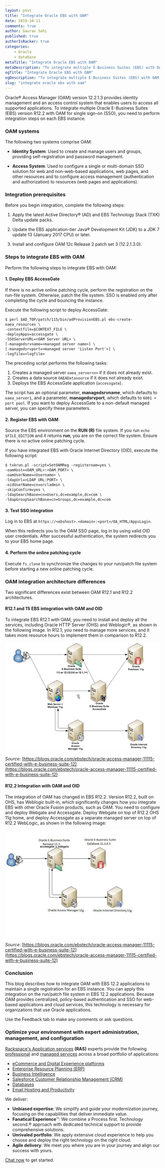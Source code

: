 ```yaml
---
layout: post
title: "Integrate Oracle EBS with OAM"
date: 2019-10-11
comments: true
author: Gaurav Sahi
published: true
authorIsRacker: true
categories:
    - Oracle
    - database
metaTitle: "Integrate Oracle EBS with OAM"
metaDescription: "To integrate multiple E-Business Suites (EBS) with OAM for single sign-on, you need to perform integration steps on each Oracle E-Business Suite instance."
ogTitle: "Integrate Oracle EBS with OAM"
ogDescription: "To integrate multiple E-Business Suites (EBS) with OAM for single sign-on, you need to perform integration steps on each Oracle E-Business Suite instance."
slug: "integrate oracle ebs with oam" 
---
```


Oracle&reg; Access Manager (OAM) version 12.2.1.3 provides identity management and an
access control system that enables users to access all supported applications. To
integrate multiple Oracle E-Business Suites (EBS) version R12.2 with OAM for single
sign-on (SSO), you need to perform integration steps on each EBS instance.

<!--more-->

### OAM systems

The following two systems comprise OAM:

- **Identity System**: Used to create and manage users and groups, providing self-registration and password management.

- **Access System**: Used to configure a single or multi-domain SSO solution for web and
non-web-based applications, web pages, and other resources and to configure access
management (authentication and authorization) to resources (web pages and applications).

### Integration prerequisites

Before you begin integration, complete the following steps:

1. Apply the latest Active Directory&reg; (AD) and EBS Technology Stack (TXK) Delta update packs.

2. Update the EBS application-tier Java&reg; Development Kit (JDK) to a JDK 7 update 13
(January 2017 CPU) or later.

3. Install and configure OAM 12c Release 2 patch set 3 (12.2.1.3.0).

### Steps to integrate EBS with OAM

Perform the following steps to integrate EBS with OAM:

#### 1. Deploy EBS AccessGate

If there is no active online patching cycle, perform the registration on the run-file
system. Otherwise, patch the file system. SSO is enabled only after completing the cycle
and bouncing the instance.

Execute the following script to deploy AccessGate:

    $ perl $AD_TOP/patch/115/bin/adProvisionEBS.pl ebs-create-oaea_resources \
    -contextfile=$CONTEXT_FILE \ 
    -deployApps=accessgate \ 
    -SSOServerURL=<OAM Server URL> \ 
    [-managedsrvname=<managed server name>] \
    [-managedsrvport=<managed server 'Listen Port'>] \
    -logfile=<logfile>

The preceding script performs the following tasks:

1) Creates a managed server `oaea_server<n>` if it does not already exist.
2) Creates a data source `OAEADatasource` if it does not already exist.
3) Deploys the EBS AccessGate application (`accessgate`).

The script has an optional parameter, **managedsrvname**, which defaults to `oaea_server1`,
and a parameter, **managedsrvport**, which defaults to `6801 + port pool`. If you want to
deploy AccessGate to a non-default managed server, you can specify these parameters.

#### 2. Register EBS with OAM

Source the EBS environment on the **RUN (R)** file system. If you run `echo $FILE_EDITION`
and it returns **run**, you are on the correct file system. Ensure there is no active
online patching cycle.

If you have integrated EBS with Oracle Internet Directory (OID), execute the following script:

    $ txkrun.pl -script=SetOAMReg -registeroam=yes \
    -oamHost=<OAM_URL>:<OAM_PORT> \
    -oamUserName=<Username> \
    -ldapUrl=<LDAP URL:PORT> \
    -oidUserName=cn=orcladmin \
    -skipConfirm=yes \
    -ldapSearchBase=cn=Users,dc=example,dc=com \
    -ldapGroupSearchBase=cn=Groups,dc=example,dc=com

#### 3. Test SSO integration

Log in to EBS at `https://<ebshost>.<domain>:<port>/OA_HTML/AppsLogin`.

When this redirects you to the OAM SSO page, log in by using valid OID user credentials.
After successful authentication, the system redirects you to your EBS home page.

#### 4. Perform the online patching cycle

Execute `fs_clone` to synchronize the changes to your run/patch file system before starting
a new online patching cycle.

### OAM integration architecture differences

Two significant differences exist between OAM R12.1 and R12.2 architectures.

#### R12.1 and 11i EBS integration with OAM and OID

To integrate EBS R12.1 with OAM, you need to install and deploy all the services, including
Oracle HTTP Server (OHS) and Weblogic&reg;, as shown in the following image. In R12.1, you need
to manage more services, and it takes more resource hours to implement them in comparison to R12.2.

![](Picture1.png)

*Source*: [https://blogs.oracle.com/ebstech/oracle-access-manager-11115-certified-with-e-business-suite-12](https://blogs.oracle.com/ebstech/oracle-access-manager-11115-certified-with-e-business-suite-12)

#### R12.2 Integration with OAM and OID

The integration of OAM has changed in EBS R12.2. Version R12.2, built on OHS, has Weblogic
built-in, which significantly changes how you integrate EBS with other Oracle Fusion products,
such as OAM. You need to configure and deploy Webgate and Accessgate. Deploy Webgate on
top of R12.2 OHS 11g home, and deploy Accessgate as a separate managed server on top of
R12.2 WebLogic, as shown in the following image:

![](Picture2.png)

*Source*: [https://blogs.oracle.com/ebstech/oracle-access-manager-11115-certified-with-e-business-suite-12](https://blogs.oracle.com/ebstech/oracle-access-manager-11115-certified-with-e-business-suite-12)

### Conclusion

This blog describes how to integrate OAM with EBS 12.2 applications to maintain a single
registration for an EBS instance. You can apply this integration on the run/patch file
system in EBS 12.2 applications. Because OAM provides centralized, policy-based
authentication and SSO for web-based applications and cloud services, this technology is
necessary for organizations that use Oracle applications.

Use the Feedback tab to make any comments or ask questions.

### Optimize your environment with expert administration, management, and configuration

[Rackspace's Application services](https://www.rackspace.com/application-management/managed-services)
**(RAS)** experts provide the following [professional](https://www.rackspace.com/application-management/professional-services)
and
[managed services](https://www.rackspace.com/application-management/managed-services) across
a broad portfolio of applications:

- [eCommerce and Digital Experience platforms](https://www.rackspace.com/ecommerce-digital-experience)
- [Enterprise Resource Planning (ERP)](https://www.rackspace.com/erp)
- [Business Intelligence](https://www.rackspace.com/business-intelligence)
- [Salesforce Customer Relationship Management (CRM)](https://www.rackspace.com/salesforce-managed-services)
- [Databases](https://www.rackspace.com/dba-services)
- [Email Hosting and Productivity](https://www.rackspace.com/email-hosting)

We deliver:

- **Unbiased expertise**: We simplify and guide your modernization journey,
focusing on the capabilities that deliver immediate value.
- **Fanatical Experience**&trade;: We combine a Process first. Technology second.&reg;
approach with dedicated technical support to provide comprehensive solutions.
- **Unrivaled portfolio**: We apply extensive cloud experience to help you
choose and deploy the right technology on the right cloud.
- **Agile delivery**: We meet you where you are in your journey and align
our success with yours.

[Chat now](https://www.rackspace.com/#chat) to get started.
